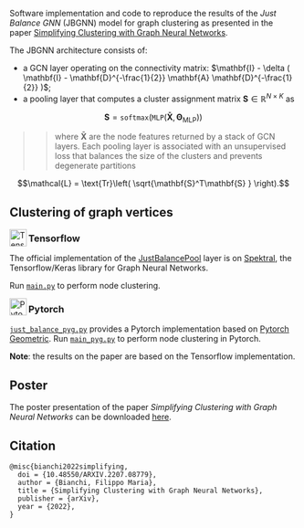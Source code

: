 Software implementation and code to reproduce the results of the *Just Balance GNN* (JBGNN) model for graph clustering as presented in the paper [Simplifying Clustering with Graph Neural Networks](https://arxiv.org/abs/2207.08779).

The JBGNN architecture consists of:

- a GCN layer operating on the connectivity matrix: $\mathbf{I} - \delta ( \mathbf{I} - \mathbf{D}^{-\frac{1}{2}} \mathbf{A} \mathbf{D}^{-\frac{1}{2}} )$;
- a pooling layer that computes a cluster assignment matrix $\mathbf{S} \in \mathbb{R}^{N \times K}$ as

$$ \mathbf{S} = \texttt{softmax} \left( \texttt{MLP} \left( \mathbf{\bar X}, \boldsymbol{\Theta}_\text{MLP} \right) \right) $$

>> where $\mathbf{\bar X}$ are the node features returned by a stack of GCN layers.
Each pooling layer is associated with an unsupervised loss that balances the size of the clusters and prevents degenerate partitions

$$\mathcal{L} = \text{Tr}\left( \sqrt{\mathbf{S}^T\mathbf{S} } \right).$$

## Clustering of graph vertices
<img align="left" width="30" height="30" src="https://upload.wikimedia.org/wikipedia/commons/2/2d/Tensorflow_logo.svg" alt="Tensorflow icon">

### Tensorflow
The official implementation of the [JustBalancePool](https://graphneural.network/layers/pooling/#justbalancepool) layer is on [Spektral](https://graphneural.network/getting-started/), the Tensorflow/Keras library for Graph Neural Networks.

Run [``main.py``](https://github.com/FilippoMB/Simplifying-Clustering-with-Graph-Neural-Networks/blob/main/main.py) to perform node clustering.

<img align="left" width="30" height="30" src="https://upload.wikimedia.org/wikipedia/commons/1/10/PyTorch_logo_icon.svg" alt="Pytorch icon">

### Pytorch
[``just_balance_pyg.py``](https://github.com/FilippoMB/Simplifying-Clustering-with-Graph-Neural-Networks/blob/main/just_balance_pyg.py) provides a Pytorch implementation based on [Pytorch Geometric](https://pytorch-geometric.readthedocs.io/en/latest/index.html#). Run [``main_pyg.py``](https://github.com/FilippoMB/Simplifying-Clustering-with-Graph-Neural-Networks/blob/main/main_pyg.py) to perform node clustering in Pytorch.

**Note**: the results on the paper are based on the Tensorflow implementation.

## Poster 
The poster presentation of the paper *Simplifying Clustering with Graph Neural Networks* can be downloaded [here](https://drive.google.com/file/d/1cXA0LTHcdTV8Q0-1cjabr7eayM7gKBbh/view?usp=share_link).

## Citation

    @misc{bianchi2022simplifying,
      doi = {10.48550/ARXIV.2207.08779},
      author = {Bianchi, Filippo Maria},
      title = {Simplifying Clustering with Graph Neural Networks},
      publisher = {arXiv},
      year = {2022},
    }

